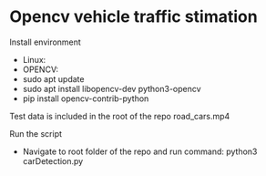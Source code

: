 # Opencv vehicle traffic stimation

Install environment
* Linux: 
* OPENCV:
* sudo apt update
* sudo apt install libopencv-dev python3-opencv
* pip install opencv-contrib-python

Test data is included in the root of the repo road_cars.mp4

Run the script
* Navigate to root folder of the repo and run command: python3 carDetection.py
